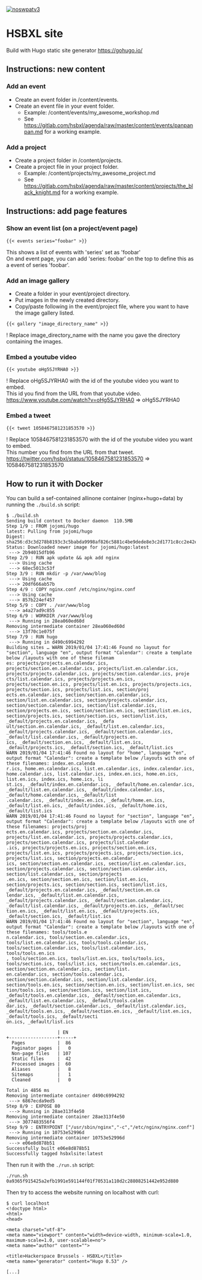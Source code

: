 [![noswpatv3](http://zoobab.wdfiles.com/local--files/start/noupcv3.jpg)](https://ffii.org/donate-now-to-save-europe-from-software-patents-says-ffii/)
# HSBXL site
Build with Hugo static site generator
https://gohugo.io/

## Instructions: new content

### Add an event
- Create an event folder in /content/events.
- Create an event file in your event folder.
  - Example: /content/events/my_awesome_workshop.md
  - See https://gitlab.com/hsbxl/agenda/raw/master/content/events/panpanpan.md for a working example.

### Add a project
- Create a project folder in /content/projects.
- Create a project file in your project folder.
  - Example: /content/projects/my_awesome_project.md
  - See https://gitlab.com/hsbxl/agenda/raw/master/content/projects/the_black_knight.md for a working example.


## Instructions: add page features

### Show an event list (on a project/event page)

~~~
{{< events series="foobar" >}}
~~~
This shows a list of events with 'series' set as 'foobar'  
On and event page, you can add 'series: foobar' on the top to define this as a event of series 'foobar'.

### Add an image gallery
- Create a folder in your event/project directory.
- Put images in the newly created directory.
- Copy/paste following in the event/project file, where you want to have the image gallery listed.
~~~
{{< gallery "image_directory_name" >}}
~~~
! Replace image_directory_name with the name you gave the directory containing the images.

### Embed a youtube video
~~~
{{< youtube oHg5SJYRHA0 >}}
~~~
! Replace oHg5SJYRHA0 with the id of the youtube video you want to embed.  
This id you find from the URL from that youtube video. https://www.youtube.com/watch?v=oHg5SJYRHA0 => oHg5SJYRHA0

### Embed a tweet
~~~
{{< tweet 1058467581231853570 >}}
~~~
! Replace 1058467581231853570 with the id of the youtube video you want to embed.  
This number you find from the URL from that tweet. https://twitter.com/hsbxl/status/1058467581231853570 => 1058467581231853570

## How to run it with Docker

You can build a sef-contained allinone container (nginx+hugo+data) by running the ```./build.sh``` script:

```
$ ./build.sh
Sending build context to Docker daemon  110.5MB
Step 1/9 : FROM jojomi/hugo
latest: Pulling from jojomi/hugo
Digest: sha256:d3c3d278b8193c3c5babda9998af826c5881c4be9dede8e3c2d1771c8cc2e42e
Status: Downloaded newer image for jojomi/hugo:latest
 ---> 2b94015dfb96
Step 2/9 : RUN apk update && apk add nginx
 ---> Using cache
 ---> 68ec5013c53f
Step 3/9 : RUN mkdir -p /var/www/blog
 ---> Using cache
 ---> 20df666ab57b
Step 4/9 : COPY nginx.conf /etc/nginx/nginx.conf
 ---> Using cache
 ---> 857b224ef457
Step 5/9 : COPY . /var/www/blog
 ---> a4a27ad9c855
Step 6/9 : WORKDIR /var/www/blog
 ---> Running in 28ea060ed60d
Removing intermediate container 28ea060ed60d
 ---> 13f70c1e075f
Step 7/9 : RUN hugo
 ---> Running in d490c6994292
Building sites … WARN 2019/01/04 17:41:46 Found no layout for "section", language "en", output format "Calendar": create a template below /layouts with one of these filenam                                                                                                                                                                                                               es: projects/projects.en.calendar.ics, projects/section.en.calendar.ics, projects/list.en.calendar.ics, projects/projects.calendar.ics, projects/section.calendar.ics, proje                                                                                                                                                                                                               cts/list.calendar.ics, projects/projects.en.ics, projects/section.en.ics, projects/list.en.ics, projects/projects.ics, projects/section.ics, projects/list.ics, section/proj                                                                                                                                                                                                               ects.en.calendar.ics, section/section.en.calendar.ics, section/list.en.calendar.ics, section/projects.calendar.ics, section/section.calendar.ics, section/list.calendar.ics,                                                                                                                                                                                                                section/projects.en.ics, section/section.en.ics, section/list.en.ics, section/projects.ics, section/section.ics, section/list.ics, _default/projects.en.calendar.ics, _defa                                                                                                                                                                                                               ult/section.en.calendar.ics, _default/list.en.calendar.ics, _default/projects.calendar.ics, _default/section.calendar.ics, _default/list.calendar.ics, _default/projects.en.                                                                                                                                                                                                               ics, _default/section.en.ics, _default/list.en.ics, _default/projects.ics, _default/section.ics, _default/list.ics
WARN 2019/01/04 17:41:46 Found no layout for "home", language "en", output format "Calendar": create a template below /layouts with one of these filenames: index.en.calenda                                                                                                                                                                                                               r.ics, home.en.calendar.ics, list.en.calendar.ics, index.calendar.ics, home.calendar.ics, list.calendar.ics, index.en.ics, home.en.ics, list.en.ics, index.ics, home.ics, li                                                                                                                                                                                                               st.ics, _default/index.en.calendar.ics, _default/home.en.calendar.ics, _default/list.en.calendar.ics, _default/index.calendar.ics, _default/home.calendar.ics, _default/list                                                                                                                                                                                                               .calendar.ics, _default/index.en.ics, _default/home.en.ics, _default/list.en.ics, _default/index.ics, _default/home.ics, _default/list.ics
WARN 2019/01/04 17:41:46 Found no layout for "section", language "en", output format "Calendar": create a template below /layouts with one of these filenames: projects/proj                                                                                                                                                                                                               ects.en.calendar.ics, projects/section.en.calendar.ics, projects/list.en.calendar.ics, projects/projects.calendar.ics, projects/section.calendar.ics, projects/list.calendar                                                                                                                                                                                                               .ics, projects/projects.en.ics, projects/section.en.ics, projects/list.en.ics, projects/projects.ics, projects/section.ics, projects/list.ics, section/projects.en.calendar.                                                                                                                                                                                                               ics, section/section.en.calendar.ics, section/list.en.calendar.ics, section/projects.calendar.ics, section/section.calendar.ics, section/list.calendar.ics, section/projects                                                                                                                                                                                                               .en.ics, section/section.en.ics, section/list.en.ics, section/projects.ics, section/section.ics, section/list.ics, _default/projects.en.calendar.ics, _default/section.en.ca                                                                                                                                                                                                               lendar.ics, _default/list.en.calendar.ics, _default/projects.calendar.ics, _default/section.calendar.ics, _default/list.calendar.ics, _default/projects.en.ics, _default/sec                                                                                                                                                                                                               tion.en.ics, _default/list.en.ics, _default/projects.ics, _default/section.ics, _default/list.ics
WARN 2019/01/04 17:41:46 Found no layout for "section", language "en", output format "Calendar": create a template below /layouts with one of these filenames: tools/tools.e                                                                                                                                                                                                               n.calendar.ics, tools/section.en.calendar.ics, tools/list.en.calendar.ics, tools/tools.calendar.ics, tools/section.calendar.ics, tools/list.calendar.ics, tools/tools.en.ics                                                                                                                                                                                                               , tools/section.en.ics, tools/list.en.ics, tools/tools.ics, tools/section.ics, tools/list.ics, section/tools.en.calendar.ics, section/section.en.calendar.ics, section/list.                                                                                                                                                                                                               en.calendar.ics, section/tools.calendar.ics, section/section.calendar.ics, section/list.calendar.ics, section/tools.en.ics, section/section.en.ics, section/list.en.ics, sec                                                                                                                                                                                                               tion/tools.ics, section/section.ics, section/list.ics, _default/tools.en.calendar.ics, _default/section.en.calendar.ics, _default/list.en.calendar.ics, _default/tools.calen                                                                                                                                                                                                               dar.ics, _default/section.calendar.ics, _default/list.calendar.ics, _default/tools.en.ics, _default/section.en.ics, _default/list.en.ics, _default/tools.ics, _default/secti                                                                                                                                                                                                               on.ics, _default/list.ics

                   | EN
+------------------+-----+
  Pages            |  86
  Paginator pages  |   0
  Non-page files   | 107
  Static files     |  42
  Processed images |  60
  Aliases          |   8
  Sitemaps         |   1
  Cleaned          |   0

Total in 4856 ms
Removing intermediate container d490c6994292
 ---> 6867ecda9ed5
Step 8/9 : EXPOSE 80
 ---> Running in 28ae313f4e50
Removing intermediate container 28ae313f4e50
 ---> 3077483556f4
Step 9/9 : ENTRYPOINT ["/usr/sbin/nginx","-c","/etc/nginx/nginx.conf"]
 ---> Running in 10753e52996d
Removing intermediate container 10753e52996d
 ---> e06e8d878b51
Successfully built e06e8d878b51
Successfully tagged hsbxlsite:latest
```

Then run it with the ```./run.sh``` script:

```
./run.sh
0a9365f915425a2efb1991e591144f01f70531a110d2c28808251442e952d880
```

Then try to access the website running on localhost with curl:

```
$ curl localhost
<!doctype html>
<html>
<head>

<meta charset="utf-8">
<meta name="viewport" content="width=device-width, minimum-scale=1.0, maximum-scale=1.0, user-scalable=no">
<meta name="author" content="">

<title>Hackerspace Brussels - HSBXL</title>
<meta name="generator" content="Hugo 0.53" />

[...]
```
